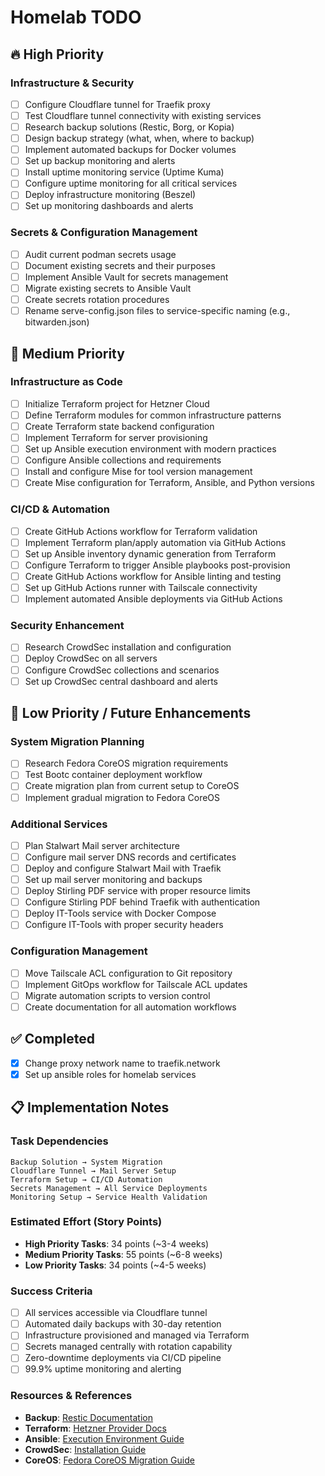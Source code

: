 # Homelab TODO

## 🔥 High Priority

### Infrastructure & Security
- [ ] Configure Cloudflare tunnel for Traefik proxy
- [ ] Test Cloudflare tunnel connectivity with existing services
- [ ] Research backup solutions (Restic, Borg, or Kopia)
- [ ] Design backup strategy (what, when, where to backup)
- [ ] Implement automated backups for Docker volumes
- [ ] Set up backup monitoring and alerts
- [ ] Install uptime monitoring service (Uptime Kuma)
- [ ] Configure uptime monitoring for all critical services
- [ ] Deploy infrastructure monitoring (Beszel)
- [ ] Set up monitoring dashboards and alerts

### Secrets & Configuration Management
- [ ] Audit current podman secrets usage
- [ ] Document existing secrets and their purposes
- [ ] Implement Ansible Vault for secrets management
- [ ] Migrate existing secrets to Ansible Vault
- [ ] Create secrets rotation procedures
- [ ] Rename serve-config.json files to service-specific naming (e.g., bitwarden.json)

## 🚀 Medium Priority

### Infrastructure as Code
- [ ] Initialize Terraform project for Hetzner Cloud
- [ ] Define Terraform modules for common infrastructure patterns
- [ ] Create Terraform state backend configuration
- [ ] Implement Terraform for server provisioning
- [ ] Set up Ansible execution environment with modern practices
- [ ] Configure Ansible collections and requirements
- [ ] Install and configure Mise for tool version management
- [ ] Create Mise configuration for Terraform, Ansible, and Python versions

### CI/CD & Automation
- [ ] Create GitHub Actions workflow for Terraform validation
- [ ] Implement Terraform plan/apply automation via GitHub Actions
- [ ] Set up Ansible inventory dynamic generation from Terraform
- [ ] Configure Terraform to trigger Ansible playbooks post-provision
- [ ] Create GitHub Actions workflow for Ansible linting and testing
- [ ] Set up GitHub Actions runner with Tailscale connectivity
- [ ] Implement automated Ansible deployments via GitHub Actions

### Security Enhancement
- [ ] Research CrowdSec installation and configuration
- [ ] Deploy CrowdSec on all servers
- [ ] Configure CrowdSec collections and scenarios
- [ ] Set up CrowdSec central dashboard and alerts

## 🔧 Low Priority / Future Enhancements

### System Migration Planning
- [ ] Research Fedora CoreOS migration requirements
- [ ] Test Bootc container deployment workflow
- [ ] Create migration plan from current setup to CoreOS
- [ ] Implement gradual migration to Fedora CoreOS

### Additional Services
- [ ] Plan Stalwart Mail server architecture
- [ ] Configure mail server DNS records and certificates
- [ ] Deploy and configure Stalwart Mail with Traefik
- [ ] Set up mail server monitoring and backups
- [ ] Deploy Stirling PDF service with proper resource limits
- [ ] Configure Stirling PDF behind Traefik with authentication
- [ ] Deploy IT-Tools service with Docker Compose
- [ ] Configure IT-Tools with proper security headers

### Configuration Management
- [ ] Move Tailscale ACL configuration to Git repository
- [ ] Implement GitOps workflow for Tailscale ACL updates
- [ ] Migrate automation scripts to version control
- [ ] Create documentation for all automation workflows

## ✅ Completed

- [x] Change proxy network name to traefik.network
- [x] Set up ansible roles for homelab services

## 📋 Implementation Notes

### Task Dependencies
```
Backup Solution → System Migration
Cloudflare Tunnel → Mail Server Setup
Terraform Setup → CI/CD Automation
Secrets Management → All Service Deployments
Monitoring Setup → Service Health Validation
```

### Estimated Effort (Story Points)
- **High Priority Tasks**: 34 points (~3-4 weeks)
- **Medium Priority Tasks**: 55 points (~6-8 weeks)
- **Low Priority Tasks**: 34 points (~4-5 weeks)

### Success Criteria
- [ ] All services accessible via Cloudflare tunnel
- [ ] Automated daily backups with 30-day retention
- [ ] Infrastructure provisioned and managed via Terraform
- [ ] Secrets managed centrally with rotation capability
- [ ] Zero-downtime deployments via CI/CD pipeline
- [ ] 99.9% uptime monitoring and alerting

### Resources & References
- **Backup**: [Restic Documentation](https://restic.readthedocs.io/)
- **Terraform**: [Hetzner Provider Docs](https://registry.terraform.io/providers/hetznercloud/hcloud)
- **Ansible**: [Execution Environment Guide](https://ansible-runner.readthedocs.io/en/stable/execution_environments/)
- **CrowdSec**: [Installation Guide](https://docs.crowdsec.net/docs/getting_started/install_crowdsec)
- **CoreOS**: [Fedora CoreOS Migration Guide](https://docs.fedoraproject.org/en-US/fedora-coreos/)